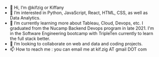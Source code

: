- 👋 Hi, I’m @kifzig or Kiffany
- 👀 I’m interested in Python, JavaScript, React, HTML, CSS, as well as Data Analytics.
- 🌱 I’m currently learning more about Tableau, Cloud, Devops, etc. I graduated from the Nucamp Backend Devops program in late 2021. I'm in the Software Engineering bootcamp with TripleTen currently to learn the full stack better.
- 💞️ I’m looking to collaborate on web and data and coding projects.
- 📫 How to reach me : you can email me at kif.zig AT gmail DOT com

<!---
kifzig/kifzig is a ✨ special ✨ repository because its `README.md` (this file) appears on your GitHub profile.
You can click the Preview link to take a look at your changes.
--->
